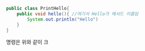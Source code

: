 ```java
public class PrintHello{
	public void hello(){ //여기서 Hello가 메서드 이름임
		System.out.println("Hello")
	}
}
```
명령은 위와 같이 크
